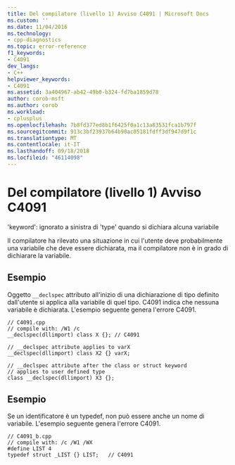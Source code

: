 ```yaml
---
title: Del compilatore (livello 1) Avviso C4091 | Microsoft Docs
ms.custom: ''
ms.date: 11/04/2016
ms.technology:
- cpp-diagnostics
ms.topic: error-reference
f1_keywords:
- C4091
dev_langs:
- C++
helpviewer_keywords:
- C4091
ms.assetid: 3a404967-ab42-49b0-b324-fd7ba1859d78
author: corob-msft
ms.author: corob
ms.workload:
- cplusplus
ms.openlocfilehash: 7b8fd377ed8b1f6425f0a1c13a83531fca1b797f
ms.sourcegitcommit: 913c3bf23937b64b90ac05181fdff3df947d9f1c
ms.translationtype: MT
ms.contentlocale: it-IT
ms.lasthandoff: 09/18/2018
ms.locfileid: "46114098"
---
```

# <a name="compiler-warning-level-1-c4091"></a>Del compilatore (livello 1) Avviso C4091

'keyword': ignorato a sinistra di 'type' quando si dichiara alcuna variabile

Il compilatore ha rilevato una situazione in cui l'utente deve probabilmente una variabile che deve essere dichiarata, ma il compilatore non è in grado di dichiarare la variabile.

## <a name="example"></a>Esempio

Oggetto `__declspec` attributo all'inizio di una dichiarazione di tipo definito dall'utente si applica alla variabile di quel tipo. C4091 indica che nessuna variabile è dichiarata. L'esempio seguente genera l'errore C4091.

```
// C4091.cpp
// compile with: /W1 /c
__declspec(dllimport) class X {}; // C4091

// __declspec attribute applies to varX
__declspec(dllimport) class X2 {} varX;

// __declspec attribute after the class or struct keyword
// applies to user defined type
class __declspec(dllimport) X3 {};
```

## <a name="example"></a>Esempio

Se un identificatore è un typedef, non può essere anche un nome di variabile. L'esempio seguente genera l'errore C4091.

```
// C4091_b.cpp
// compile with: /c /W1 /WX
#define LIST 4
typedef struct _LIST {} LIST;   // C4091
```